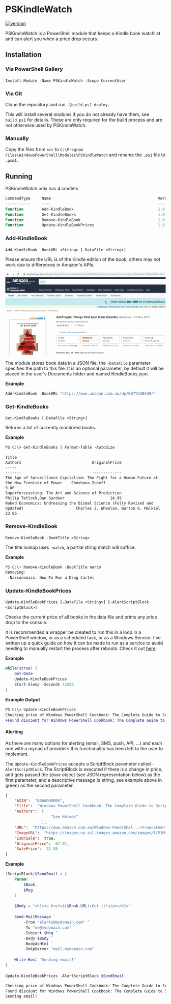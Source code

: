 # PSKindleWatch

[![version](https://img.shields.io/badge/version-1.0.1-blue.svg)](https://semver.org)


PSKindleWatch is a PowerShell module that keeps a Kindle book watchlist and can alert you when a price drop occurs. 

## Installation

### Via PowerShell Gallery

`Install-Module -Name PSKindleWatch -Scope CurrentUser`

### Via Git

Clone the repository and run `.\build.ps1 deploy`. 

This will install several modules if you do not already have them, see `build.ps1` for details. These are only required for the build process and are not otherwise used by PSKindleWatch.

### Manually

Copy the files from `src` to `C:\Program Files\WindowsPowerShell\Modules\PSKindleWatch` and rename the `.ps1` file to `.psm1`. 

## Running

PSKindleWatch only has 4 cmdlets

```powershell
CommandType     Name                                               Version    Source
-----------     ----                                               -------    ------
Function        Add-KindleBook                                     1.0        PSKindleWatch
Function        Get-KindleBooks                                    1.0        PSKindleWatch
Function        Remove-KindleBook                                  1.0        PSKindleWatch
Function        Update-KindleBookPrices                            1.0        PSKindleWatch
```

### Add-KindleBook

`Add-KindleBook -BookURL <String> [-DataFile <String>]`

Please ensure the URL is of the Kindle edition of the book, others may not work due to differences in Amazon's APIs. 

![Kindle edition](/docs/kindle_edition.gif)

The module stores book data in a JSON file, the `-DataFile` parameter specifies the path to this file. It is an optional parameter, by default it will be placed in the user's Documents folder and named KindleBooks.json. 

**Example**

```powershell
Add-KindleBook -BookURL "https://www.amazon.com.au/dp/B07YX3B5G9/"
```


### Get-KindleBooks

`Get-KindleBooks [-DataFile <String>]`

Returns a list of currently monitored books.

**Example**

```
PS C:\> Get-KindleBooks | Format-Table -AutoSize

Title                                                                                            Authors                               OriginalPrice
-----                                                                                            -------                               -------------
The Age of Surveillance Capitalism: The Fight for a Human Future at the New Frontier of Power    Shoshana Zuboff                                9.80
Superforecasting: The Art and Science of Prediction                                              Philip Tetlock,Dan Gardner                    14.99
Naked Economics: Undressing the Dismal Science (Fully Revised and Updated)                       Charles J. Wheelan, Burton G. Malkiel         23.06
```


### Remove-KindleBook

`Remove-KindleBook -BookTitle <String>`

The title lookup uses `-match`, a partial string match will suffice. 

**Example**

```powershell
PS C:\> Remove-KindleBook -BookTitle narco
Removing:
 -Narconomics: How To Run a Drug Cartel
 ```

### Update-KindleBookPrices

`Update-KindleBookPrices [-DataFile <String>] [-AlertScriptBlock <ScriptBlock>]`

Checks the current price of all books in the data file and prints any price drop to the console. 

It is recommended a wrapper be created to run this in a loop in a PowerShell window, or as a scheduled task, or as a Windows Service. I've written up a quick guide on how it can be made to run as a service to avoid needing to manually restart the process after reboots. Check it out [here](https://xkln.net/blog/running-a-powershell-script-as-a-service/). 

**Example**

```powershell
while($true) {
    Get-Date
    Update-KindleBookPrices
    Start-Sleep -Seconds 43200
}
```

**Example Output**

```diff
PS C:\> Update-KindleBookPrices
Checking price of Windows PowerShell Cookbook: The Complete Guide to Scripting Microsoft's Command Shell
+Found discount for Windows PowerShell Cookbook: The Complete Guide to Scripting Microsoft's Command Shell, new price is $41.98 (original: $67.91)
```

#### Alerting

As there are many options for alerting (email, SMS, push, API, ...) and each one with a myriad of providers this functionality has been left to the user to implement.

The `Update-KindleBookPrices` accepts a ScriptBlock parameter called `-AlertScriptBlock`. The ScriptBlock is executed if there is a change in price, and gets passed the `$Book` object (see JSON representation below) as the first parameter, and a descriptive message (a string, see example above in green) as the second parameter. 


```json
{
    "ASIN":  "B00ARN9MEK",
    "Title":  "Windows PowerShell Cookbook: The Complete Guide to Scripting Microsoft's Command Shell",
    "Authors":  [
                    "Lee Holmes"
                ],
    "URL":  "https://www.amazon.com.au/Windows-PowerShel...<truncated>",
    "ImageURL":  "https://images-na.ssl-images-amazon.com/images/I/51MtlVpXnvL.jpg",
    "IsOnSale":  true,
    "OriginalPrice":  67.91,
    "SalePrice":  41.98
}
```

**Example**

```powershell
[ScriptBlock]$SendEmail = { 
    Param(
        $Book,
        $Msg
    )

    $Body = "<h1><a href=$($Book.URL)>Get it!</a></h1>"

    Send-MailMessage `
        -From "alerts@mydomain.com" `
        -To "me@mydomain.com" `
        -Subject $Msg `
        -Body $Body `
        -BodyAsHtml `
        -SmtpServer "mail.mydomain.com"

    Write-Host "Sending email!"
}

Update-KindleBookPrices -AlertScriptBlock $SendEmail
```

```diff
Checking price of Windows PowerShell Cookbook: The Complete Guide to Scripting Microsoft's Command Shell
Found discount for Windows PowerShell Cookbook: The Complete Guide to Scripting Microsoft's Command Shell, new price is $41.98 (original: $61.99)
Sending email!
```
